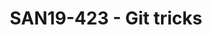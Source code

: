 ---
youtube_video_url: https://www.youtube.com/watch?v=huthFpTPlsQ
amazon_s3_presentation_url: https://static.linaro.org/connect/san19/presentations/san19-423.pdf
amazon_s3_video_url: https://static.linaro.org/connect/san19/videos/san19-423.mp4
categories:
- san19
description: Share Git tricks which can make working with Git more efficient
image: /assets/images/featured-images/san19/SAN19-423.png
session_attendee_num: '85'
session_id: SAN19-423
session_room: Sunset V (Session 1)
session_slot:
  end_time: '2019-09-26 15:50:00'
  start_time: '2019-09-26 15:00:00'
session_speakers:
- speaker_bio: Working in Linaro PMWG since 6 years now.
  speaker_company: Linaro
  speaker_image: /assets/images/speakers/san19/viresh-kumar.jpg
  speaker_location: ''
  speaker_name: Viresh Kumar
  speaker_position: Engineer
  speaker_url: ''
  speaker_username: viresh.kumar
session_track: Linux Kernel
tag: session
tags:
- Training
title: SAN19-423 - Git tricks
---